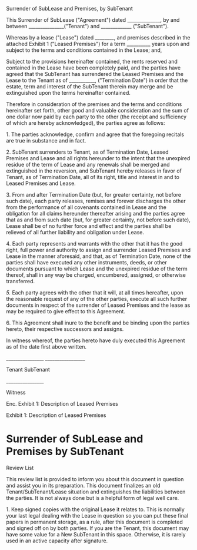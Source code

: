 Surrender of SubLease and Premises, by SubTenant

This Surrender of SubLease ("Agreement") dated
\_\_\_\_\_\_\_\_\_\_\_\_\_\_, by and between
\_\_\_\_\_\_\_\_\_\_\_\_\_\_\_(\"Tenant\") and
\_\_\_\_\_\_\_\_\_\_\_\_\_ (\"SubTenant\").

Whereas by a lease (\"Lease\") dated \_\_\_\_\_\_\_\_, and premises
described in the attached Exhibit 1 (\"Leased Premises\") for a term
\_\_\_\_\_\_\_\_\_\_ years upon and subject to the terms and conditions
contained in the Lease; and,

Subject to the provisions hereinafter contained, the rents reserved and
contained in the Lease have been completely paid, and the parties have
agreed that the SubTenant has surrendered the Leased Premises and the
Lease to the Tenant as of \_\_\_\_\_\_\_\_\_\_\_, (\"Termination Date\")
in order that the estate, term and interest of the SubTenant therein may
merge and be extinguished upon the terms hereinafter contained.

Therefore in consideration of the premises and the terms and conditions
hereinafter set forth, other good and valuable consideration and the sum
of one dollar now paid by each party to the other (the receipt and
sufficiency of which are hereby acknowledged), the parties agree as
follows:

1\. The parties acknowledge, confirm and agree that the foregoing
recitals are true in substance and in fact.

2\. SubTenant surrenders to Tenant, as of Termination Date, Leased
Premises and Lease and all rights hereunder to the intent that the
unexpired residue of the term of Lease and any renewals shall be merged
and extinguished in the reversion, and SubTenant hereby releases in
favor of Tenant, as of Termination Date, all of its right, title and
interest in and to Leased Premises and Lease.

3\. From and after Termination Date (but, for greater certainty, not
before such date), each party releases, remises and forever discharges
the other from the performance of all covenants contained in Lease and
the obligation for all claims hereunder thereafter arising and the
parties agree that as and from such date (but, for greater certainty,
not before such date), Lease shall be of no further force and effect and
the parties shall be relieved of all further liability and obligation
under Lease.

4\. Each party represents and warrants with the other that it has the
good right, full power and authority to assign and surrender Leased
Premises and Lease in the manner aforesaid, and that, as of Termination
Date, none of the parties shall have executed any other instruments,
deeds, or other documents pursuant to which Lease and the unexpired
residue of the term thereof, shall in any way be charged, encumbered,
assigned, or otherwise transferred.

*5.* Each party agrees with the other that it will, at all times
hereafter, upon the reasonable request of any of the other parties,
execute all such further documents in respect of the surrender of Leased
Premises and the lease as may be required to give effect to this
Agreement.

6\. This Agreement shall inure to the benefit and be binding upon the
parties hereto, their respective successors and assigns.

In witness whereof, the parties hereto have duly executed this Agreement
as of the date first above written.

\_\_\_\_\_\_\_\_\_\_\_\_\_\_\_\_ \_\_\_\_\_\_\_\_\_\_\_\_\_\_\_\_\_

Tenant SubTenant

\_\_\_\_\_\_\_\_\_\_\_\_\_\_\_\_

Witness

Enc. Exhibit 1: Description of Leased Premises

Exhibit 1: Description of Leased Premises

# Surrender of SubLease and Premises by SubTenant

Review List

This review list is provided to inform you about this document in
question and assist you in its preparation. This document finalizes an
old Tenant/SubTenant/Lease situation and extinguishes the liabilities
between the parties. It is not always done but is a helpful form of
legal well care.

1\. Keep signed copies with the original Lease it relates to. This is
normally your last legal dealing with the Lease in question so you can
put these final papers in permanent storage, as a rule, after this
document is completed and signed off on by both parties. If you are the
Tenant, this document may have some value for a New SubTenant in this
space. Otherwise, it is rarely used in an active capacity after
signature.
